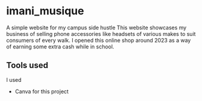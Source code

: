 # imani_musique
A simple website for my campus side hustle
This website showcases my business of selling phone accessories like headsets of various makes to suit consumers of every walk.
I opened this online shop around 2023 as a way of earning some extra cash while in school.
## Tools used
I used 
- Canva for this project
  
